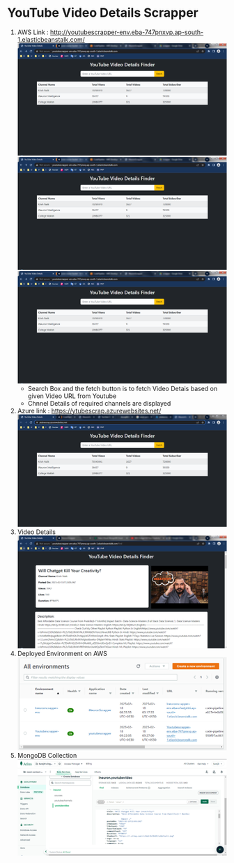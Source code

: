 # YouTube Video Details Scrapper
1. AWS Link : http://youtubescrapper-env.eba-747pnxvp.ap-south-1.elasticbeanstalk.com/
    ![Home Page on AWS](ytsscr/1.png)
    ![Home Page on AWS](ytsscr/one.png)
    <img src="./ytsscr/1.png" />
    - Search Box and the fetch button is to fetch Video Detais based on given Video URL from Youtube
    - Chnnel Details of required channels are displayed
2. Azure link : https://ytubescrap.azurewebsites.net/
    ![Home Page on Azure](ytsscr/7.png)
3. Video Details  
    ![Video Details](ytsscr/2.png)
4. Deployed Environment on AWS
    ![AWS](ytsscr/4.png)
5. MongoDB Collection
    ![MongoDB](ytsscr/3.png)
